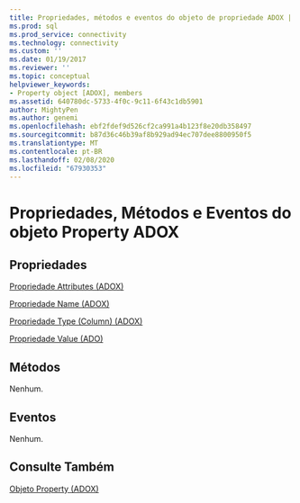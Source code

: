 ```yaml
---
title: Propriedades, métodos e eventos do objeto de propriedade ADOX | Microsoft Docs
ms.prod: sql
ms.prod_service: connectivity
ms.technology: connectivity
ms.custom: ''
ms.date: 01/19/2017
ms.reviewer: ''
ms.topic: conceptual
helpviewer_keywords:
- Property object [ADOX], members
ms.assetid: 640780dc-5733-4f0c-9c11-6f43c1db5901
author: MightyPen
ms.author: genemi
ms.openlocfilehash: ebf2fdef9d526cf2ca991a4b123f8e20db358497
ms.sourcegitcommit: b87d36c46b39af8b929ad94ec707dee8800950f5
ms.translationtype: MT
ms.contentlocale: pt-BR
ms.lasthandoff: 02/08/2020
ms.locfileid: "67930353"
---
```

# <a name="adox-property-object-properties-methods-and-events"></a>Propriedades, Métodos e Eventos do objeto Property ADOX
## <a name="properties"></a>Propriedades  
 [Propriedade Attributes (ADOX)](../../../ado/reference/adox-api/attributes-property-adox.md)  
  
 [Propriedade Name (ADOX)](../../../ado/reference/adox-api/name-property-adox.md)  
  
 [Propriedade Type (Column) (ADOX)](../../../ado/reference/adox-api/type-property-column-adox.md)  
  
 [Propriedade Value (ADO)](../../../ado/reference/ado-api/value-property-ado.md)  
  
## <a name="methods"></a>Métodos  
 Nenhum.  
  
## <a name="events"></a>Eventos  
 Nenhum.  
  
## <a name="see-also"></a>Consulte Também  
 [Objeto Property (ADOX)](../../../ado/reference/adox-api/property-object-adox.md)
